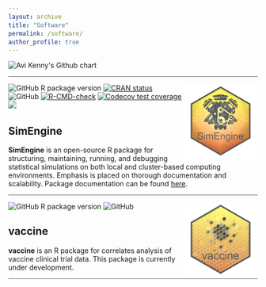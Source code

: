 ```yaml
---
layout: archive
title: "Software"
permalink: /software/
author_profile: true
---
```


<!-- https://gh-card.dev/ -->

<img src="http://ghchart.rshah.org/Avi-Kenny" alt="Avi Kenny's Github chart" />

<hr style="height:1px;border:none;color:#333;background-color:#666;" />

<img src="/../images/logo_SimEngine.png" align="right" width="150" />

<!-- badges: start -->
  ![GitHub R package version](https://img.shields.io/github/r-package/v/Avi-Kenny/SimEngine)
  [![CRAN status](https://www.r-pkg.org/badges/version/SimEngine)](https://CRAN.R-project.org/package=SimEngine)
  ![GitHub](https://img.shields.io/github/license/Avi-Kenny/SimEngine)
  [![R-CMD-check](https://github.com/Avi-Kenny/SimEngine/actions/workflows/R-CMD-check.yml/badge.svg)](https://github.com/Avi-Kenny/SimEngine/actions/workflows/R-CMD-check.yml)
  [![Codecov test coverage](https://codecov.io/gh/Avi-Kenny/SimEngine/branch/master/graph/badge.svg)](https://app.codecov.io/gh/Avi-Kenny/SimEngine?branch=master)
  [![](https://cranlogs.r-pkg.org/badges/SimEngine)](https://CRAN.R-project.org/package=SimEngine)
<!-- badges: end -->

## SimEngine

**SimEngine** is an open-source R package for structuring, maintaining, running, and debugging statistical simulations on both local and cluster-based computing environments. Emphasis is placed on thorough documentation and scalability. Package documentation can be found [here](https://avi-kenny.github.io/SimEngine/).

<hr style="height:1px;border:none;color:#333;background-color:#666;" />

<img src="/../images/logo_vaccine.png" align="right" width="150" />

<!-- badges: start -->
  ![GitHub R package version](https://img.shields.io/github/r-package/v/Avi-Kenny/SimEngine)
  ![GitHub](https://img.shields.io/github/license/Avi-Kenny/SimEngine)
<!-- badges: end -->

## vaccine

**vaccine** is an R package for correlates analysis of vaccine clinical trial data. This package is currently under development.

<hr style="height:1px;border:none;color:#333;background-color:#666;" />

<!-- 
Below is a list of publicly-available 

[![Avi-Kenny/SimEngine - GitHub](https://gh-card.dev/repos/Avi-Kenny/SimEngine.svg)](https://github.com/Avi-Kenny/SimEngine)
[![Avi-Kenny/vaccine - GitHub](https://gh-card.dev/repos/Avi-Kenny/vaccine.svg)](https://github.com/Avi-Kenny/vaccine)

- *SimEngine* (R package). An open-source framework for statistical simulations in R.
- *vaccine* (R package). Tools for analysis of vaccine clinical trial data.
- *Last Mile Data*. A comprehensive offline-capable data collection, analysis, and reporting platform built for Last Mile Health
- *DADA-base*. An institutional knowledge and process automation platform built for Studio in a School.
-->
